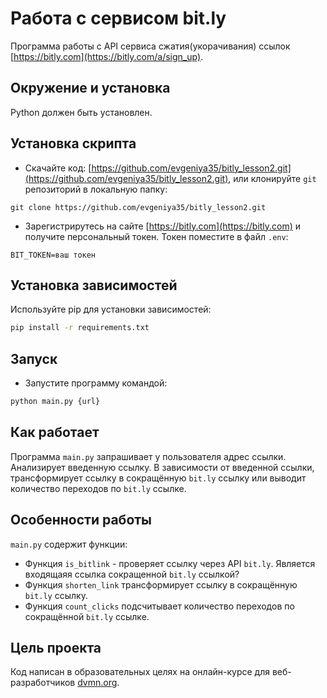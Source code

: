 # Работа с сервисом bit.ly

Программа работы с API сервиса сжатия(укорачивания) ссылок [https://bitly.com](https://bitly.com/a/sign_up).

## Окружение и установка

Python должен быть установлен.

## Установка скрипта

- Скачайте код: [https://github.com/evgeniya35/bitly_lesson2.git](https://github.com/evgeniya35/bitly_lesson2.git), или клонируйте `git` репозиторий в локальную папку:
```
git clone https://github.com/evgeniya35/bitly_lesson2.git
```
- Зарегистрирутесь на сайте [https://bitly.com](https://bitly.com) и получите персональный токен. Токен поместите в файл `.env`:
```
BIT_TOKEN=ваш токен
```

## Установка зависимостей

Используйте pip для установки зависимостей:
```bash
pip install -r requirements.txt
```

## Запуск

- Запустите программу командой:
```bash
python main.py {url}
```

## Как работает

 Программа `main.py` запрашивает у пользователя адрес ссылки. Анализирует введенную ссылку. В зависимости от введенной ссылки, трансформирует ссылку в сокращённую `bit.ly` ссылку или выводит количество переходов по `bit.ly` ссылке.

## Особенности работы

`main.py` содержит функции:

* Функция `is_bitlink` - проверяет ссылку через API `bit.ly`. Является входящаяя ссылка сокращенной `bit.ly` ссылкой?
* Функция `shorten_link` трансформирует ссылку в сокращённую `bit.ly` ссылку.
* Функция `count_clicks` подсчитывает количество переходов по сокращённой `bit.ly` ссылке.

## Цель проекта

Код написан в образовательных целях на онлайн-курсе для веб-разработчиков [dvmn.org](https://dvmn.org/).